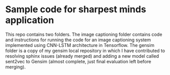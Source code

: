 # Sample code for sharpest minds application

This repo contains two folders. The image captioning folder contains code and instructions for running the code for an image captioning system implemented using CNN-LSTM architecture in Tensorflow. The gensim folder is a copy of my gensim local repository in which I have contributed to resolving sphinx issues (already merged) and adding a new model called sent2vec to Gensim (almost complete, just final evaluation left before merging).
